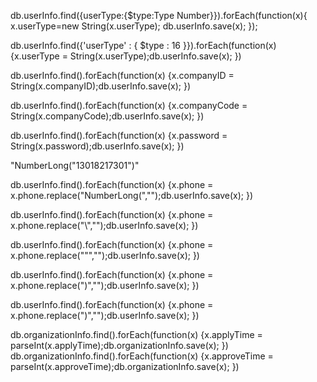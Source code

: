 db.userInfo.find({userType:{$type:Type Number}}).forEach(function(x){ 
	x.userType=new String(x.userType); 
	db.userInfo.save(x); 
}); 


db.userInfo.find({'userType' : { $type : 16 }}).forEach(function(x) {x.userType = String(x.userType);db.userInfo.save(x); }) 


db.userInfo.find().forEach(function(x) {x.companyID = String(x.companyID);db.userInfo.save(x); }) 

db.userInfo.find().forEach(function(x) {x.companyCode = String(x.companyCode);db.userInfo.save(x); }) 

db.userInfo.find().forEach(function(x) {x.password = String(x.password);db.userInfo.save(x); }) 

"NumberLong(\"13018217301\")"

db.userInfo.find().forEach(function(x) {x.phone = x.phone.replace("NumberLong(","");db.userInfo.save(x); }) 

db.userInfo.find().forEach(function(x) {x.phone = x.phone.replace("\\","");db.userInfo.save(x); }) 

db.userInfo.find().forEach(function(x) {x.phone = x.phone.replace("\"","");db.userInfo.save(x); }) 

db.userInfo.find().forEach(function(x) {x.phone = x.phone.replace(")","");db.userInfo.save(x); }) 

db.userInfo.find().forEach(function(x) {x.phone = x.phone.replace(")","");db.userInfo.save(x); }) 

db.organizationInfo.find().forEach(function(x) {x.applyTime = parseInt(x.applyTime);db.organizationInfo.save(x); }) 
db.organizationInfo.find().forEach(function(x) {x.approveTime = parseInt(x.approveTime);db.organizationInfo.save(x); }) 